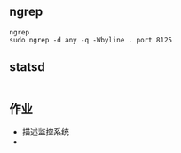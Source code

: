 ## ngrep

```
ngrep
sudo ngrep -d any -q -Wbyline . port 8125
```



## statsd

```

```



## 作业

- 描述监控系统
- 